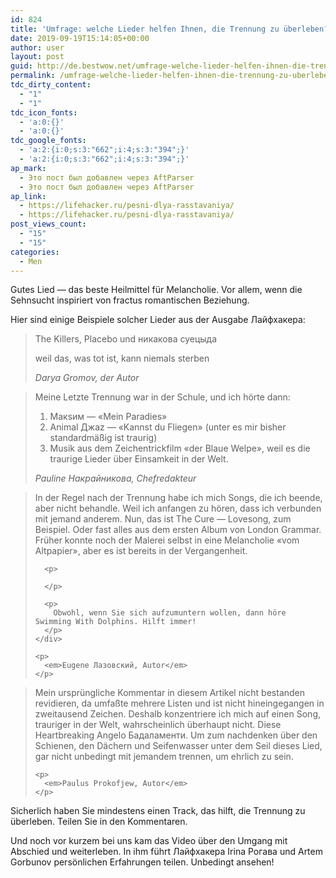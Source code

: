 ```yaml
---
id: 824
title: 'Umfrage: welche Lieder helfen Ihnen, die Trennung zu überleben?'
date: 2019-09-19T15:14:05+00:00
author: user
layout: post
guid: http://de.bestwow.net/umfrage-welche-lieder-helfen-ihnen-die-trennung-zu-uberleben/
permalink: /umfrage-welche-lieder-helfen-ihnen-die-trennung-zu-uberleben/
tdc_dirty_content:
  - "1"
  - "1"
tdc_icon_fonts:
  - 'a:0:{}'
  - 'a:0:{}'
tdc_google_fonts:
  - 'a:2:{i:0;s:3:"662";i:4;s:3:"394";}'
  - 'a:2:{i:0;s:3:"662";i:4;s:3:"394";}'
ap_mark:
  - Это пост был добавлен через AftParser
  - Это пост был добавлен через AftParser
ap_link:
  - https://lifehacker.ru/pesni-dlya-rasstavaniya/
  - https://lifehacker.ru/pesni-dlya-rasstavaniya/
post_views_count:
  - "15"
  - "15"
categories:
  - Men
---
```

Gutes Lied — das beste Heilmittel für Melancholie. Vor allem, wenn die Sehnsucht inspiriert von fractus romantischen Beziehung.

Hier sind einige Beispiele solcher Lieder aus der Ausgabe Лайфхакера:

> <div>
>   <p>
>     The Killers, Placebo und никакова суецыда
>   </p>
>   
>   <p>
>     weil das, was tot ist, kann niemals sterben
>   </p>
> </div>
> 
> _Darya Gromov, der Autor_

> <div>
>   <p>
>     Meine Letzte Trennung war in der Schule, und ich hörte dann:
>   </p>
>   
>   <ol>
>     <li>
>       Макѕим — «Mein Paradies»
>     </li>
>     <li>
>       Animal Джаz — «Kannst du Fliegen» (unter es mir bisher standardmäßig ist traurig)
>     </li>
>     <li>
>       Musik aus dem Zeichentrickfilm «der Blaue Welpe», weil es die traurige Lieder über Einsamkeit in der Welt.</div> <p>
>         <em>Pauline Накрайникова, Chefredakteur</em>
>       </p></blockquote>
>     </li>
>   </ol>
>   
>   <blockquote>
>     <div>
>       <p>
>         In der Regel nach der Trennung habe ich mich Songs, die ich beende, aber nicht behandle. Weil ich anfangen zu hören, dass ich verbunden mit jemand anderem. Nun, das ist The Cure — Lovesong, zum Beispiel. Oder fast alles aus dem ersten Album von London Grammar. Früher konnte noch der Malerei selbst in eine Melancholie «vom Altpapier», aber es ist bereits in der Vergangenheit.
>       </p>
>       
>       <p>
>          
>       </p>
>       
>       <p>
>         Obwohl, wenn Sie sich aufzumuntern wollen, dann höre Swimming With Dolphins. Hilft immer!
>       </p>
>     </div>
>     
>     <p>
>       <em>Eugene Лазовский, Autor</em>
>     </p>
>   </blockquote>
>   
>   <blockquote>
>     <div>
>       <p>
>         Mein ursprüngliche Kommentar in diesem Artikel nicht bestanden revidieren, da umfaßte mehrere Listen und ist nicht hineingegangen in zweitausend Zeichen. Deshalb konzentriere ich mich auf einen Song, trauriger in der Welt, wahrscheinlich überhaupt nicht. Diese Heartbreaking Angelo Бадаламенти. Um zum nachdenken über den Schienen, den Dächern und Seifenwasser unter dem Seil dieses Lied, gar nicht unbedingt mit jemandem trennen, um ehrlich zu sein.
>       </p></p>
>     </div>
>     
>     <p>
>       <em>Paulus Prokofjew, Autor</em>
>     </p>
>   </blockquote>
>   
>   <p>
>     Sicherlich haben Sie mindestens einen Track, das hilft, die Trennung zu überleben. Teilen Sie in den Kommentaren.
>   </p>
>   
>   <p>
>     Und noch vor kurzem bei uns kam das Video über den Umgang mit Abschied und weiterleben. In ihm führt Лайфхакера Irina Рогава und Artem Gorbunov persönlichen Erfahrungen teilen. Unbedingt ansehen!
>   </p>